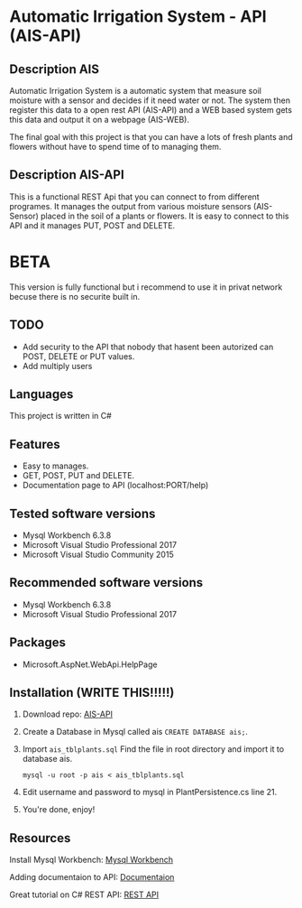 # Automatic Irrigation System - API (AIS-API)

## Description AIS
Automatic Irrigation System is a automatic system that measure soil moisture with a sensor and decides if it need water or not.
The system then register this data to a open rest API (AIS-API) and a WEB based system gets this data and output it on a webpage (AIS-WEB).

The final goal with this project is that you can have a lots of fresh plants and flowers without have to spend time of to managing them.

## Description AIS-API
This is a functional REST Api that you can connect to from different programes. It manages the output from various moisture sensors (AIS-Sensor) placed in the soil of a plants or flowers.
It is easy to connect to this API and it manages PUT, POST and DELETE.

# BETA
This version is fully functional but i recommend to use it in privat network becuse there is no securite built in.  

## TODO
* Add security to the API that nobody that hasent been autorized can POST, DELETE or PUT values.
* Add multiply users

## Languages
This project is written in C#

## Features
* Easy to manages.
* GET, POST, PUT and DELETE.
* Documentation page to API (localhost:PORT/help)


## Tested software versions
* Mysql Workbench 6.3.8
* Microsoft Visual Studio Professional 2017
* Microsoft Visual Studio Community 2015

## Recommended software versions
* Mysql Workbench 6.3.8
* Microsoft Visual Studio Professional 2017

## Packages
* Microsoft.AspNet.WebApi.HelpPage

## Installation (WRITE THIS!!!!!)
1. Download repo: [AIS-API](https://github.com/joakimremler/AIS-API)

2. Create a Database in Mysql called ais `CREATE DATABASE ais;`.

3. Import `ais_tblplants.sql` Find the file in root directory and import it to database ais.

    `mysql -u root -p ais < ais_tblplants.sql`

4. Edit username and password to mysql in PlantPersistence.cs line 21.

5. You're done, enjoy!

## Resources
Install Mysql Workbench:
[Mysql Workbench](https://dev.mysql.com/downloads/file/?id=467606)

Adding documentaion to API:
[Documentaion](https://www.youtube.com/watch?v=birftXcqDjo)

Great tutorial on C# REST API:
[REST API](https://www.youtube.com/watch?v=JeIE3jzAxHU)
